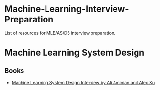 # Machine-Learning-Interview-Preparation
List of resources for MLE/AS/DS interview preparation.



# Machine Learning System Design 

## Books
- [Machine Learning System Design Interview by Ali Aminian and Alex Xu](https://www.amazon.com/Machine-Learning-System-Design-Interview/dp/1736049127/ref=sr_1_1?crid=6GGNX2APDCZT&dib=eyJ2IjoiMSJ9.PN6PDBSnNyT0t3EkMyot7WqxHhfgFM26885HWMLRsZyxd98purlPAnWwaNQixDSM_Xl56EQBxV1i6rp8w5qGLOFUpp3RbEagJxQFa3v3Ojw_dj5mE1CAzyafvHpNkph4zkkBEQiXrkGJj-MuyPaWklnl6BYZCP7Z01st8hhOXpCuEpnEH9JCk8GQY8Wvk9ijwwt6p-LWb9UVlj0gUpqhWj4_0U3MmFVPSTRMC949g1k.NsOPOP9qzC6tX0h7_rb43Qx7YyGb6-ZjaEjsPKE8o3A&dib_tag=se&keywords=machine+learning+system+design&qid=1734583173&sprefix=machine+learning+syste%2Caps%2C180&sr=8-1)


